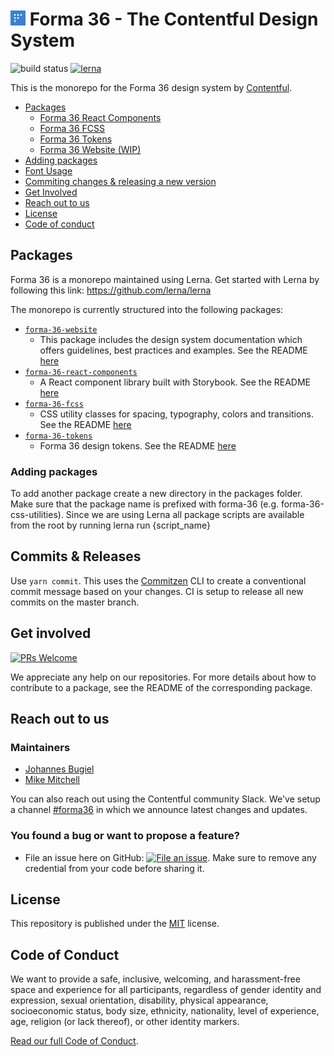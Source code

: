 <h1><img src="./forma-icon.svg" height="24"> Forma 36 - The Contentful Design System</h1>

![build status](https://travis-ci.com/contentful/forma-36.svg?token=9ZgfZHVDFAy8E7oFpbGM&branch=master)
[![lerna](https://img.shields.io/badge/maintained%20with-lerna-cc00ff.svg)](https://lernajs.io/)

This is the monorepo for the Forma 36 design system by [Contentful](https://www.contentful.com).

<!-- TOC -->

- [Packages](#packages)
  - [Forma 36 React Components](./packages/forma-36-react-components/README.md)
  - [Forma 36 FCSS](./packages/forma-36-fcss/README.md)
  - [Forma 36 Tokens](./packages/forma-36-tokens/README.md)
  - [Forma 36 Website (WIP)](./packages/forma-36-website/README.md)
- [Adding packages](#adding-packages)
- [Font Usage](#font-usage)
- [Commiting changes & releasing a new version](#commiting-changes-&-releasing-a-new-forma-36-version)
- [Get Involved](#get-involved)
- [Reach out to us](#reach-out-to-us)
- [License](#license)
- [Code of conduct](#code-of-conduct)
  <!-- /TOC -->

## Packages

Forma 36 is a monorepo maintained using Lerna. Get started with Lerna by following this link: https://github.com/lerna/lerna

The monorepo is currently structured into the following packages:

- [`forma-36-website`](https://github.com/contentful/forma-36/tree/master/packages/forma-36-website)
  - This package includes the design system documentation which offers guidelines, best practices and examples.
    See the README [here](./packages/forma-36-website/README.md)
- [`forma-36-react-components`](https://github.com/contentful/forma-36/tree/master/packages/forma-36-react-components)
  - A React component library built with Storybook. See the README [here](./packages/forma-36-react-components/README.md)
- [`forma-36-fcss`](https://github.com/contentful/forma-36/tree/master/packages/forma-36-fcss)
  - CSS utility classes for spacing, typography, colors and transitions. See the README [here](./packages/forma-36-fcss/README.md)
- [`forma-36-tokens`](https://github.com/contentful/forma-36/tree/master/packages/forma-36-tokens)
  - Forma 36 design tokens. See the README [here](./packages/forma-36-tokens/README.md)

### Adding packages

To add another package create a new directory in the packages folder. Make sure that the package name is prefixed with forma-36 (e.g. forma-36-css-utilities). Since we are using Lerna all package scripts are available from the root by running lerna run {script_name}

## Commits & Releases

Use `yarn commit`. This uses the [Commitzen](https://github.com/commitizen/cz-cli) CLI to create a conventional commit message based on your changes. CI is setup to release all new commits on the master branch.

## Get involved

[![PRs Welcome](https://img.shields.io/badge/PRs-welcome-brightgreen.svg?maxAge=31557600)](http://makeapullrequest.com)

We appreciate any help on our repositories. For more details about how to
contribute to a package, see the README of the corresponding package.

## Reach out to us

### Maintainers

- [Johannes Bugiel](https://github.com/wichniowski)
- [Mike Mitchell](https://github.com/m10l)

You can also reach out using the Contentful community Slack. We've setup a channel [#forma36](https://contentful-community.slack.com/messages/CFXGTMB98) in which we announce latest changes and updates.

### You found a bug or want to propose a feature?

- File an issue here on GitHub: [![File an issue](https://img.shields.io/badge/-Create%20Issue-6cc644.svg?logo=github&maxAge=31557600)](https://github.com/contentful/forma-36/issues/new). Make sure to remove any credential from your code before sharing it.

## License

This repository is published under the [MIT](LICENSE.md) license.

## Code of Conduct

We want to provide a safe, inclusive, welcoming, and harassment-free space and experience for all participants, regardless of gender identity and expression, sexual orientation, disability, physical appearance, socioeconomic status, body size, ethnicity, nationality, level of experience, age, religion (or lack thereof), or other identity markers.

[Read our full Code of Conduct](https://github.com/contentful-developer-relations/community-code-of-conduct).
